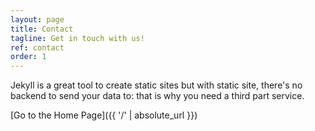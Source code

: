 ```yaml
---
layout: page
title: Contact
tagline: Get in touch with us!
ref: contact
order: 1
---
```


Jekyll is a great tool to create static sites but with static site, there's no backend to send your data to: that is why you need a third part service.

[Go to the Home Page]({{ '/' | absolute_url }})
